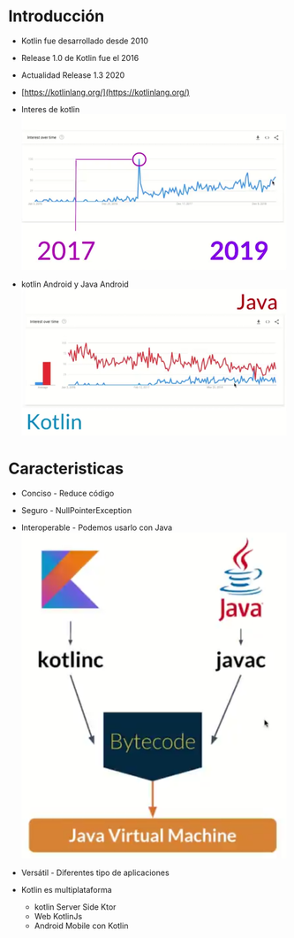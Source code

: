 # Introducción
- Kotlin fue desarrollado desde 2010 
- Release 1.0 de Kotlin fue el 2016
- Actualidad Release 1.3 2020
- [https://kotlinlang.org/](https://kotlinlang.org/)

- Interes de kotlin
![Interes](images/image1.png)

- kotlin Android y Java Android
![android](images/image2.png)

# Caracteristicas
- Conciso - Reduce código
- Seguro - NullPointerException
- Interoperable - Podemos usarlo con Java
![Compilador](images/image3.png)

- Versátil - Diferentes tipo de aplicaciones
- Kotlin es multiplataforma
    - kotlin Server Side Ktor
    - Web KotlinJs
    - Android Mobile con Kotlin